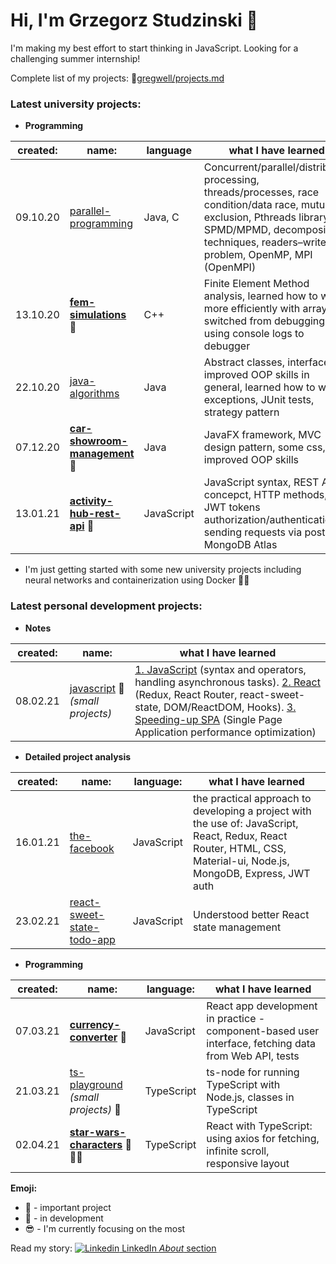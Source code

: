 # Hi, I'm Grzegorz Studzinski 👋

I'm making my best effort to start thinking in JavaScript. Looking for a challenging summer internship!

Complete list of my projects: 📝[gregwell/projects.md](https://github.com/gregwell/gregwell/blob/main/projects.md)

### Latest university projects:

- **Programming**

|created: | name:    | language| what I have learned|
|-|----------|------|--------|
|09.10.20| [parallel-programming](https://github.com/gregwell/university-notes/tree/main/polish/parallel-programming) |Java, C| Concurrent/parallel/distributed processing, threads/processes, race condition/data race, mutual exclusion, Pthreads library, SPMD/MPMD, decomposition techniques, readers–writers problem, OpenMP, MPI (OpenMPI)                           |
|13.10.20|  **[fem-simulations](https://github.com/gregwell/fem-simulations)** 📌                    |C++| Finite Element Method analysis, learned how to work more efficiently with arrays, switched from debugging using console logs to debugger
|22.10.20| [java-algorithms](https://github.com/gregwell/java-algorithms)                     |Java| Abstract classes, interfaces, improved OOP skills in general, learned how to write exceptions, JUnit tests, strategy pattern    
|07.12.20|  **[car-showroom-management](https://github.com/gregwell/car-showroom-management)** 📌             |Java| JavaFX framework, MVC design pattern, some css, improved OOP skills                      |
|13.01.21|  **[activity-hub-rest-api](https://github.com/gregwell/activity-hub-rest-api)**  📌                       |JavaScript| JavaScript syntax, REST API concepct, HTTP methods, JWT tokens authorization/authentication, sending requests via postman, MongoDB Atlas 


- I'm just getting started with some new university projects including neural networks and containerization using Docker 🚧😎

### Latest personal development projects:

- **Notes**

|created: | name:    |what I have learned|
|-|----------|--------|
|08.02.21|  [javascript](https://github.com/gregwell/university-notes/blob/main/english/javascript) 🚧 *(small projects)* | [1. JavaScript](https://github.com/gregwell/university-notes/blob/main/english/javascript/javascript.md) (syntax and operators, handling asynchronous tasks). [2. React](https://github.com/gregwell/university-notes/blob/main/english/javascript/react.md) (Redux, React Router, react-sweet-state, DOM/ReactDOM, Hooks). [3. Speeding-up SPA](https://github.com/gregwell/university-notes/blob/main/english/javascript/speeding-up-spa.md) (Single Page Application performance optimization) |

- **Detailed project analysis**

|created: | name: | language:    |what I have learned|
|-|-|----------|--------|
|16.01.21| [the-facebook](https://github.com/gregwell/the-facebook)                | JavaScript | the practical approach to developing a project with the use of: JavaScript, React, Redux, React Router, HTML, CSS, Material-ui, Node.js, MongoDB, Express, JWT auth |
|23.02.21| [react-sweet-state-todo-app](https://github.com/gregwell/react-sweet-state-todo-app)         | JavaScript | Understood better React state management | 

- **Programming**

|created: | name:    | language:                                | what I have learned|
|-|----------|--------------------------------------|--------|
|07.03.21|   **[currency-converter](https://github.com/gregwell/currency-converter)**  📌      | JavaScript | React app development in practice - component-based user interface, fetching data from Web API, tests 
|21.03.21|   [ts-playground](https://github.com/gregwell/ts-playground) *(small projects)*  🚧      | TypeScript | ts-node for running TypeScript with Node.js, classes in TypeScript
|02.04.21|   **[star-wars-characters](https://github.com/gregwell/star-wars-characters)**  📌🚧😎      | TypeScript | React with TypeScript: using axios for fetching, infinite scroll, responsive layout


**Emoji:**

- 📌 - important project
- 🚧 - in development
- 😎 - I'm currently focusing on the most

Read my story: [![Linkedin](https://i.stack.imgur.com/gVE0j.png) LinkedIn *About* section](https://www.linkedin.com/in/grzegorzstudzinski/)
